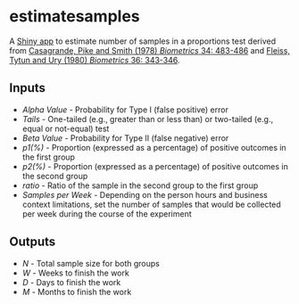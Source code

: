 # estimatesamples
A [Shiny app](http://shiny.rstudio.com/) to estimate number of samples in a proportions test derived from [Casagrande, Pike and Smith (1978) *Biometrics* 34: 483-486](http://www.jstor.org/stable/2530613?seq=1#page_scan_tab_contents) and [Fleiss, Tytun and Ury (1980) *Biometrics* 36: 343-346](http://www.jstor.org/stable/2529990?seq=1#page_scan_tab_contents). 

## Inputs

* *Alpha Value* - Probability for Type I (false positive) error
* *Tails* - One-tailed (e.g., greater than or less than) or two-tailed (e.g., equal or not-equal) test
* *Beta Value* - Probability for Type II (false negative) error
* *p1(%)* - Proportion (expressed as a percentage) of positive outcomes in the first group
* *p2(%)* - Proportion (expressed as a percentage) of positive outcomes in the second group
* *ratio* - Ratio of the sample in the second group to the first group
* *Samples per Week* - Depending on the person hours and business context limitations, set the number of samples that would be collected per week during the course of the experiment

## Outputs
* *N* - Total sample size for both groups
* *W* - Weeks to finish the work
* *D* - Days to finish the work
* *M* - Months to finish the work